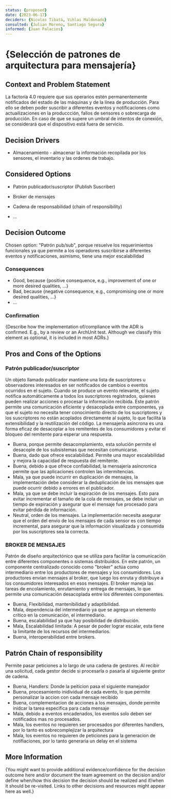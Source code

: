```yaml
---
status: {proposed}
date: {2023-06-17}
deciders: {Nicolas Tibatá, Vihlai Maldonado}
consulted: {Julian Moreno, Santiago Segura}
informed: {Juan Palacios}
---
```


# {Selección de patrones de arquitectura para mensajería}

## Context and Problem Statement
La factoría 4.0 requiere que sus operarios estén permanentemente notificados del estado de las máquinas y de la línea de producción. Para ello se deben poder suscribir a diferentes eventos y notificaciones como actuailizaciones en la produccción, fallos de sensores o sobrecarga de producción. En caso de que se supere un umbral de intentos de conexión, se considerará que el dispositivo está fuera de servicio.

<!-- This is an optional element. Feel free to remove. -->
## Decision Drivers

* Almacenamiento - almacenar la información recopilada por los sensores, el inventario y las ordenes de trabajo.

## Considered Options

* Patrón publicador/suscriptor (Publish Suscriber)
* Broker de mensajes
* Cadena de responsabilidad (chain of responsibility)


* … <!-- numbers of options can vary -->

## Decision Outcome

Chosen option: "Patrón pub/sub", porque resuelve los requerimientos funcionales ya que permite a los operadores suscribirse a diferentes eventos y notificaciones, asimismo, tiene una mejor escalabilidad

<!-- This is an optional element. Feel free to remove. -->
### Consequences

* Good, because {positive consequence, e.g., improvement of one or more desired qualities, …}
* Bad, because {negative consequence, e.g., compromising one or more desired qualities, …}
* … <!-- numbers of consequences can vary -->

<!-- This is an optional element. Feel free to remove. -->
### Confirmation

{Describe how the implementation of/compliance with the ADR is confirmed. E.g., by a review or an ArchUnit test.
 Although we classify this element as optional, it is included in most ADRs.}

<!-- This is an optional element. Feel free to remove. -->
## Pros and Cons of the Options

### Patrón publicador/suscriptor 

Un objeto llamado publicador mantiene una lista de suscriptores u observadores interesados en ser notificados de cambios o eventos ocurridos en el sujeto. Cuando se produce un evento relevante, el sujeto notifica automáticamente a todos los suscriptores registrados, quienes pueden realizar acciones o procesar la información recibida. Este patrón permite una comunicación eficiente y desacoplada entre componentes, ya que el sujeto no necesita tener conocimiento directo de los suscriptores y los suscriptores no están acoplados directamente al sujeto, lo que facilita la extensibilidad y la reutilización del código.
La mensajería asíncrona es una forma eficaz de desacoplar a los remitentes de los consumidores y evitar el bloqueo del remitente para esperar una respuesta.


* Buena, porque permite desacomplamiento, esta solución permite el desacople de los subsistemas que necesitan comunicarse.
* Buena, dado que ofrece escalabilidad. Permite una mayor escalabilidad y mejora la capacidad de respuesta del remitente.
* Buena, debido a que ofrece confiabilidad, la mensajería asíncronica permite que las aplicaciones controlen las intermitencias.
* Mala, ya que puede incurrir en duplicación de mensajes, la implementación debe considerar la deduplicación de los mensajes que puede ocurrir debido a errores en el publicador.
* Mala, ya que se debe incluir la expiración de los mensajes. Esto para evitar incrementar el tamaño de la cola de mensajes, se debe incluir un tiempo de expiración y asegurar que el mensaje fue procesado para evitar pérdida de información.
* Neutral, orden de los mensajes. La implementación necesita asegurar que el orden del envío de los mensajes de cada sensor es con tiempo incremental, para asegurar que la información visualizada y consumida por los suscriptores sea la correcta.

### BROKER DE MENSAJES	
Patrón de diseño arquitectónico que se utiliza para facilitar la comunicación entre diferentes componentes o sistemas distribuidos. En este patrón, un componente centralizado conocido como "broker" actúa como intermediario entre los productores de mensajes y los consumidores. Los productores envían mensajes al broker, que luego los enruta y distribuye a los consumidores interesados en esos mensajes. El broker maneja las tareas de encolamiento, enrutamiento y entrega de mensajes, lo que permite una comunicación desacoplada entre los diferentes componentes.

* Buena, Flexibilidad, mantenibilidad y adaptibilidad.
* Mala, dependencia del intermediario ya que se agrega un elemento crítico en la comunicación, el intermediario.
* Buena, escalabilidad ya que hay posibilidad de distribución.
* Mala, Escalabilidad limitada: A pesar de poder lograr escalar, esta tiene la limitante de los recursos del intermediarios.
* Buena, interoperabilidad entre brokers.	
			
## Patrón Chain of responsibility

Permite pasar peticiones a lo largo de una cadena de gestores. Al recibir una solicitud, cada gestor decide si procesarla o pasarla al siguiente gestor de cadena.

* Buena, Handlers: Donde la peiticion pasa el siguiente manejador 
* Buena, procesamiento inidividual de cada evento, lo que permite personalizar la accion con cada mensaje recibido
* Buena, complementacion de acciones a los mensajes, donde permite inidcar la tarea especifica para cada mensaje 
* Mala, debido a eventos encadenados, los eventos solo deben ser notificados mas no procesados. 
* Mala, los eventos no requieren ser procesados por diferentes handlers, por lo tanto es sobrecomplejizar la arquitectura 
* Mala, los eventos no requieren de peticiones para la generacion de notifiaciones, por lo tanto generaria un delay en el sistema


## More Information

{You might want to provide additional evidence/confidence for the decision outcome here and/or
 document the team agreement on the decision and/or
 define when/how this decision the decision should be realized and if/when it should be re-visited.
Links to other decisions and resources might appear here as well.}
